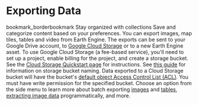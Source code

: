  
#  Exporting Data 
bookmark_borderbookmark Stay organized with collections  Save and categorize content based on your preferences. 
You can export images, map tiles, tables and video from Earth Engine. The exports can be sent to your Google Drive account, to [Google Cloud Storage](https://cloud.google.com/storage/) or to a new Earth Engine asset.
To use Google Cloud Storage (a fee-based service), you'll need to set up a project, enable billing for the project, and create a storage bucket. See the [Cloud Storage Quickstart page](https://cloud.google.com/storage/docs/quickstart-console) for instructions. See [this guide](https://cloud.google.com/storage/docs/naming-buckets) for information on storage bucket naming. Data exported to a Cloud Storage bucket will have the bucket's [default object Access Control List (ACL)](https://cloud.google.com/storage/docs/access-control/create-manage-lists#defaultobjects). You must have write permission for the specified bucket.
Choose an option from the side menu to learn more about batch exporting [images](https://developers.google.com/earth-engine/guides/exporting_images) and [tables](https://developers.google.com/earth-engine/guides/exporting_tables), [extracting image data](https://developers.google.com/earth-engine/guides/data_extraction) programmatically, and more.
